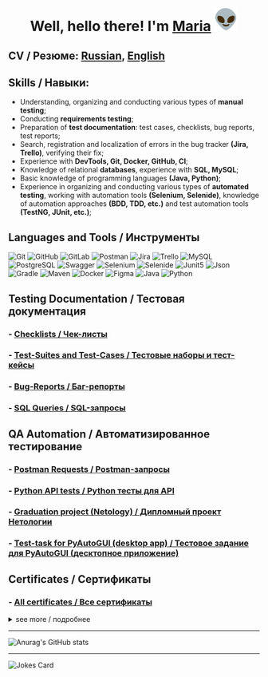 <h1 align="center">Well, hello there! I'm <a href="https://t.me/merit_ra" target="_blank">Maria</a>
<img src="assets/alien1.gif" height="47"/></h1>

## **CV / Резюме:** [Russian](https://docs.google.com/document/d/1OgBUELgGS_7OfvFVZSlnufIVtYbjTPlL/edit?usp=sharing&ouid=103241966364335591429&rtpof=true&sd=true), [English](https://drive.google.com/file/d/1y3XJM1zfSlybd280hpKANCUQMRXFLJpu/view?usp=sharing)

## Skills / Навыки:
- Understanding, organizing and conducting various types of **manual testing**; 
- Conducting **requirements testing**; 
- Preparation of **test documentation**: test cases, checklists, bug reports, test reports;
- Search, registration and localization of errors in the bug tracker **(Jira, Trello)**, verifying their fix;
- Experience with **DevTools, Git, Docker, GitHub, CI**; 
- Knowledge of relational **databases**, experience with **SQL, MySQL**; 
- Basic knowledge of programming languages **(Java, Python)**; 
- Experience in organizing and conducting various types of **automated testing**, working with automation tools **(Selenium, Selenide)**, knowledge of automation approaches **(BDD, TDD, etc.)** and test automation tools **(TestNG, JUnit, etc.)**;

## Languages and Tools / Инструменты
![Git](https://img.shields.io/badge/-Git-F24343?style=for-the-badge&logo=Git&logoColor=FFFFFF)
![GitHub](https://img.shields.io/badge/-GitHub-1a1919?style=for-the-badge&logo=GitHub&logoColor=FFFFFF)
![GitLab](https://img.shields.io/badge/gitlab-%23181717.svg?style=for-the-badge&logo=gitlab&logoColor=white)
![Postman](https://img.shields.io/badge/Postman-fff?style=for-the-badge&logo=postman&logoColor=f76935)
![Jira](https://img.shields.io/badge/-Jira-0059FF?style=for-the-badge&logo=Jira&logoColor=FFFFFF)
![Trello](https://img.shields.io/badge/Trello-%23026AA7.svg?style=for-the-badge&logo=Trello&logoColor=white)
![MySQL](https://img.shields.io/badge/-MySQL-62A3E4?style=for-the-badge&logo=MySQL&logoColor=FFFFFF)
![PostgreSQL](https://img.shields.io/badge/-PostgreSQL-9049E1?style=for-the-badge&logo=PostgreSQL&logoColor=FFFFFF)
![Swagger](https://img.shields.io/badge/-Swagger-%23Clojure?style=for-the-badge&logo=swagger&logoColor=white)
![Selenium](https://img.shields.io/badge/-Selenium-07CD14?style=for-the-badge&logo=Selenium&logoColor=FFFFFF)
![Selenide](https://img.shields.io/badge/-Selenide-EBA907?style=for-the-badge&logo=Selenium&logoColor=FFFFFF)
![Junit5](https://img.shields.io/badge/-Junit5-45BE1B?style=for-the-badge&logo=Junit5&logoColor=FFFFFF)
![Json](https://img.shields.io/badge/-Json-1a1919?style=for-the-badge&logo=Json&logoColor=FFFFFF)
![Gradle](https://img.shields.io/badge/-Gradle-07765D?style=for-the-badge&logo=Gradle&logoColor=FFFFFF)
![Maven](https://img.shields.io/badge/-Apache_Maven-CE0067?style=for-the-badge&logo=ApacheMaven&logoColor=FFFFFF)
![Docker](https://img.shields.io/badge/-Docker-00D6F8?style=for-the-badge&logo=Docker&logoColor=FFFFFF)
![Figma](https://img.shields.io/badge/figma-%23F24E1E.svg?style=for-the-badge&logo=figma&logoColor=white)
![Java](https://img.shields.io/badge/java-%23ED8B00.svg?style=for-the-badge&logo=openjdk&logoColor=white)
![Python](https://img.shields.io/badge/python-3670A0?style=for-the-badge&logo=python&logoColor=ffdd54) 

## Testing Documentation / Тестовая документация
### - [Checklists / Чек-листы](https://github.com/MeritRa/checklist)
### - [Test-Suites and Test-Cases / Тестовые наборы и тест-кейсы](https://github.com/MeritRa/test-cases)
### - [Bug-Reports / Баг-репорты](https://github.com/MeritRa/bug-reports)
### - [SQL Queries / SQL-запросы](https://github.com/MeritRa/sql)

## QA Automation / Автоматизированное тестирование
### - [Postman Requests / Postman-запросы](https://github.com/MeritRa/postman)
### - [Python API tests / Python тесты для API](https://gitlab.com/115783228/ff-autotests)
### - [Graduation project (Netology) / Дипломный проект Нетологии](https://github.com/MeritRa/diploma)
### - [Test-task for PyAutoGUI (desktop app) / Тестовое задание для PyAutoGUI (десктопное приложение)](https://github.com/MeritRa/auto_qa_task_pp)

## Certificates / Сертификаты
### - [All certificates / Все сертификаты](https://github.com/MeritRa/certificates) 

<details><summary>see more / подробнее</summary>

   1. [English EF SET](https://github.com/MeritRa/certificates/blob/main/assets%2FEF%20SET%20Certificate.jpg)
   2. [SQL](https://github.com/MeritRa/certificates/blob/main/assets%2FSQL.jpg)
   3. [Manual testing](https://github.com/MeritRa/certificates/blob/main/assets%2Fmanual.jpg)
   4. [Automation testing](https://github.com/MeritRa/certificates/blob/main/assets%2Fauto.jpg)
   5. [Git](https://github.com/MeritRa/certificates/blob/main/assets%2Fgit.jpg)
   6. [Java](https://github.com/MeritRa/certificates/blob/main/assets%2Fjava.jpg)
   7. [HTML CSS](https://github.com/MeritRa/certificates/blob/main/assets%2Fhtml_css.jpg)
   8. [Netology English](https://github.com/MeritRa/certificates/blob/main/assets%2Fenglish_neto.jpg)
      
</details>

***
![Anurag's GitHub stats](https://github-readme-stats.vercel.app/api?username=MeritRa&show_icons=true&theme=cobalt) 
***
![Jokes Card](https://readme-jokes.vercel.app/api?show_icons=true&theme=cobalt) 
